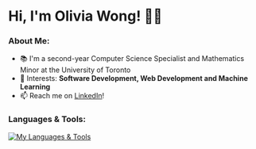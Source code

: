 # Hi, I'm Olivia Wong! 👋🏻

### About Me:

- 📚 I'm a second-year Computer Science Specialist and Mathematics Minor at the University of Toronto
- 🧠 Interests: **Software Development, Web Development and Machine Learning**
- 📫 Reach me on [LinkedIn](https://www.linkedin.com/in/olivia-wongg/)!

### Languages & Tools:

[![My Languages & Tools](https://skillicons.dev/icons?i=py,java,c,r,css,figma,html,js,linux)](https://skillicons.dev)

